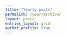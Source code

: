 ```yaml
---
title: "Yearly posts"
permalink: /year-archive/
layout: posts
entries_layout: grid
author_profile: true
---
```

